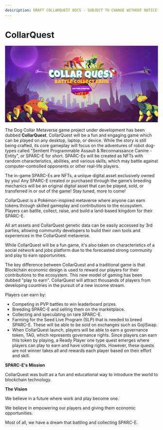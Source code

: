 ```yaml
---
description: DRAFT COLLARQUEST DOCS - SUBJECT TO CHANGE WITHOUT NOTICE.
---
```


# CollarQuest

![](../../.gitbook/assets/CollarQuest.png)

The Dog Collar Metaverse game project under development has been dubbed **CollarQuest**. CollarQuest will be a fun and engaging game which can be played on any desktop, laptop, or device. While the story is still being crafted, its core gameplay will focus on the adventures of robot dog-types called "Sentient Programmable Assault & Reconnaissance Canine - Entity", or SPARC-E for short. SPARC-Es will be created as NFTs with random characteristics, abilities, and various skills, which may battle against computer-controlled opponents or other real-life players.

The in-game SPARC-Es are NFTs, a unique digital asset exclusively owned by you! Any SPARC-E created or purchased through the game’s breeding mechanics will be an original digital asset that can be played, sold, or transferred in or out of the game! Stay tuned, more to come!

CollarQuest is a Pokémon-inspired metaverse where anyone can earn tokens through skilled gameplay and contributions to the ecosystem. Players can battle, collect, raise, and build a land-based kingdom for their SPARC-E.

All art assets and CollarQuest genetic data can be easily accessed by 3rd parties, allowing community developers to build their own tools and experiences in the CollarQuest metaverse.

While CollarQuest will be a fun game, it's also taken on characteristics of a social network and jobs platform due to the forecasted strong community and play to earn opportunities.

The key difference between CollarQuest and a traditional game is that Blockchain economic design is used to reward our players for their contributions to the ecosystem. This new model of gaming has been dubbed "play to earn".  CollarQuest will attract thousands of players from developing countries in the pursuit of a new income stream.

Players can earn by:

* Competing in PVP battles to win leaderboard prizes.
* Breeding SPARC-E and selling them on the marketplace.
* Collecting and speculating on rare SPARC-E.
* Farming for the Seed Live Program (SLP) that is needed to breed SPARC-E. These will be able to be sold on exchanges such as GojiSwap.
* When CollarQuest launch, players will be able to earn a governance token, TAG, which represents governance rights. Since players can earn this token by playing, a Ready Player one type quest emerges where players can play to earn and have voting rights. However, these quests are not winner takes all and rewards each player based on their effort and skill.

**SPARC-E's Mission**

CollarQuest was built as a fun and educational way to introduce the world to blockchain technology.

**The Vision**

We believe in a future where work and play become one.

We believe in empowering our players and giving them economic opportunities.

Most of all, we have a dream that battling and collecting SPARC-E.
